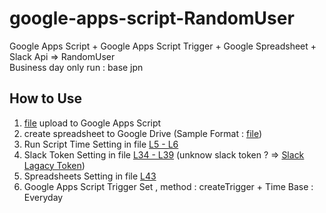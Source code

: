 # google-apps-script-RandomUser

Google Apps Script + Google Apps Script Trigger + Google Spreadsheet + Slack Api => RandomUser  
Business day only run : base jpn

## How to Use
1. [file](https://github.com/quikky/google-apps-script-RandomUser/blob/master/RandomUser.gs) upload to Google Apps Script
2. create spreadsheet to Google Drive (Sample Format : [file](https://docs.google.com/spreadsheets/d/14axA0nsQ7VxLiM4TfCjdfCPsZcHYPCF0V3gMVJKa3Zs/edit?usp=sharing))
3. Run Script Time Setting in file [L5 - L6](https://github.com/quikky/google-apps-script-RandomUser/blob/master/RandomUser.gs#L5-L6)
4. Slack Token Setting in file [L34 - L39](https://github.com/quikky/google-apps-script-RandomUser/blob/master/RandomUser.gs#L34-L39) (unknow slack token ? => [Slack Lagacy Token](https://api.slack.com/custom-integrations/legacy-tokens))
5. Spreadsheets Setting in file [L43](https://github.com/quikky/google-apps-script-RandomUser/blob/master/RandomUser.gs#L43)
6. Google Apps Script Trigger Set , method : createTrigger + Time Base : Everyday
